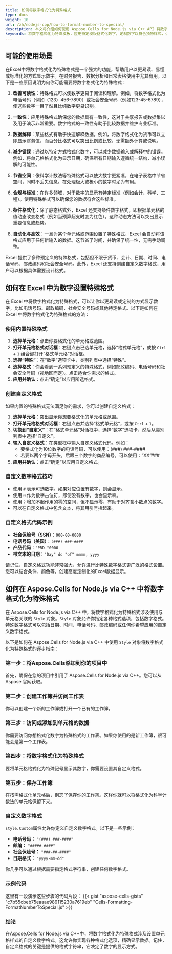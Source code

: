 ```yaml
---
title: 如何将数字格式化为特殊格式
type: docs
weight: 10
url: /zh/nodejs-cpp/how-to-format-number-to-special/
description: 本文将介绍如何使用 Aspose.Cells for Node.js via C++ API 将数字格式化为特殊格式。
keywords: 将数字格式化为特殊模板，应用特定模板格式化数字，定制数字以符合独特样式，调整数字呈现的特定格式，使其遵循特定规则，格式化数字为特殊。
---
```


## **可能的使用场景**
在Excel中将数字格式化为特殊格式是一个强大的功能，帮助用户以更易读、易懂或标准化的方式显示数字。在财务报告、数据分析和日常表格使用中尤其有用。以下是一些原因说明为何你可能需要将数字格式化为特殊格式：

1. **改善可读性**：特殊格式可以使数字更易于阅读和理解。例如，将数字格式化为电话号码（例如（123）456-7890）或社会安全号码（例如123-45-6789），使这些数字一目了然且比纯数字更易识别。

2. **一致性**：应用特殊格式确保您的数据具有一致性，这对于共享报告或数据集以及用于演示非常重要。数字格式的一致性有助于比较数据并维护专业标准。

3. **数据解释**：某些格式有助于快速解释数据。例如，将数字格式化为货币可以立即显示财务值，而百分比格式可以突出比例或比较，无需额外计算或说明。

4. **减少错误**：通过以特定方式格式化数字，可以减少数据输入或解释中的错误。例如，将单元格格式化为显示日期，确保所有日期输入遵循统一结构，减小误解的可能性。

5. **节省空间**：像科学计数法等特殊格式可以使大数字更紧凑，在电子表格中节省空间，同时不丢失信息。在处理极大或极小的数字时尤为有用。

6. **合规与标准**：在许多领域，对于数字的显示有特定标准（例如会计、科学、工程）。使用特殊格式可以确保您的数据符合这些标准。

7. **条件格式化**：除了静态格式外，Excel 还支持条件数字格式，即根据单元格的值动态改变格式（例如当预算超支时变为红色）。这种动态方法可以突出显示重要信息或趋势。

8. **自动化与高效**：一旦为某个单元格或范围设置了特殊格式，Excel 会自动将该格式应用于任何新输入的数据。这节省了时间，并确保了统一性，无需手动调整。

Excel 提供了多种预定义的特殊格式，包括但不限于货币、会计、日期、时间、电话号码、邮政编码和社会安全号码。此外，Excel 还支持创建自定义数字格式，用户可以根据具体需要设计格式。

## **如何在 Excel 中为数字设置特殊格式**
在 Excel 中将数字格式化为特殊格式，可以让你以更易读或定制的方式显示数字，比如电话号码、邮政编码、社会安全号码或其他特定格式。以下是如何在 Excel 中将数字格式化为特殊格式的方法：

### 使用内置特殊格式

1. **选择单元格**：点击你要格式化的单元格或范围。
2. **打开单元格格式对话框**：右键点击已选单元格，选择“格式单元格”，或按 `Ctrl` + `1` 组合键打开“格式单元格”对话框。
3. **选择“特殊”**：在“数字”选项卡中，类别列表中选择“特殊”。
4. **选择格式**：你会看到一系列预定义的特殊格式，例如邮政编码、电话号码和社会安全号码（视地区而定）。点击适合你需求的格式。
5. **应用并确认**：点击“确定”以应用所选格式。

### 创建自定义格式

如果内置的特殊格式无法满足你的需求，你可以创建自定义格式：

1. **选择单元格**：突出显示你想要格式化的单元格或范围。
2. **打开单元格格式对话框**：右键点击并选择“格式单元格”，或按 `Ctrl` + `1`。
3. **切换到“自定义”**：在“格式单元格”对话框中，选择“数字”选项卡，然后从类别列表中选择“自定义”。
4. **输入自定义格式**：在类型框中输入自定义格式代码。例如：
   - 要格式化为10位数字的电话号码，可以使用：(###) ###-####
   - 若要以两个字母开头，后跟三个数字的商品编号，可以使用：“XX”###
5. **应用并确认**：点击“确定”以应用自定义格式。

### 自定义数字格式技巧

- 使用 `#` 表示可选数字。如果对应位置有数字，则会显示。
- 使用 `0` 作为数字占位符，即使没有数字，也会显示零。
- 使用 `?` 增加不起作用的零的空间，但不显示零，有助于对齐含小数点的数字。
- 可以在自定义格式中包含文本，将其用引号括起来。

### 自定义格式代码示例

- **社会保险号（SSN）**：`000-00-0000`
- **电话号码（美国）**：`(###) ###-####`
- **产品代码**：`"PRD-"0000`
- **带文本的日期**：`"Day" dd "of" mmmm, yyyy`

请记住，自定义格式功能非常强大，允许进行比特殊数字格式更广泛的格式设置。您可以结合条件、颜色等，创建高度定制化的Excel数据显示。

## **如何在 Aspose.Cells for Node.js via C++ 中将数字格式化为特殊格式**
在 Aspose.Cells for Node.js via C++ 中，将数字格式化为特殊格式涉及使用与单元格关联的 `Style` 对象。`Style` 对象允许你指定各种格式选项，包括数字格式。特殊数字格式可以包括日期、时间、电话号码、邮政编码或任何你希望应用的自定义数字格式。

以下是如何在 Aspose.Cells for Node.js via C++ 中使用 `Style` 对象将数字格式化为特殊格式的逐步指南：

### 第一步：将Aspose.Cells添加到你的项目中

首先，确保在您的项目中引用了 Aspose.Cells for Node.js via C++。您可以从 Aspose 官网获取。

### 第二步：创建工作簿并访问工作表
你可以创建一个新的工作簿或打开一个已有的工作簿。 

### 第三步：访问或添加到单元格的数据
你需要访问你想格式化数字为特殊格式的工作表。如果你使用的是新工作簿，很可能会是第一个工作表。

### 第四步：将数字格式化为特殊格式
要将单元格格式化为特殊记号显示其数字，你需要设置其自定义格式。

### 第五步：保存工作簿
在按需格式化单元格后，别忘了保存你的工作簿。这样你就可以将格式化为科学计数法的单元格保留下来。

### 自定义数字格式

`style.Custom`属性允许你定义自定义数字格式。以下是一些示例：

- **电话号码：** `"(###) ###-####"`
- **邮编：** `"#####-####"`
- **社会保险号：** `"###-##-####"`
- **日期格式：** `"yyyy-mm-dd"`

你几乎可以通过根据需要指定格式字符串，创建任何数字格式。

### 示例代码

这里有一段演示这些步骤的代码片段：
{{< gist "aspose-cells-gists" "c7b55cbeb75eaaae989115230a7619eb" "Cells-Formatting-FormatNumberToSpecial.js" >}}

### 结论

在Aspose.Cells for Node.js via C++中，将数字格式化为特殊格式涉及设置单元格样式的自定义数字格式。这允许你实现各种格式化选项，精确显示数据。记住，自定义格式的关键是提供的格式字符串，它决定了数字的显示方式。

